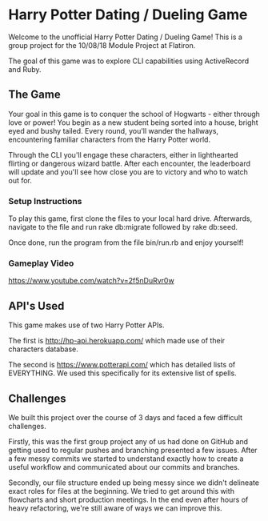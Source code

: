 # Harry Potter Dating / Dueling Game

Welcome to the unofficial Harry Potter Dating / Dueling Game! This is a group project for the 10/08/18 Module Project at Flatiron.

The goal of this game was to explore CLI capabilities using ActiveRecord and Ruby.

## The Game

Your goal in this game is to conquer the school of Hogwarts - either through love or power! You begin as a new student being sorted into a house, bright eyed and bushy tailed. Every round, you'll wander the hallways, encountering familiar characters from the Harry Potter world.

Through the CLI you'll engage these characters, either in lighthearted flirting or dangerous wizard battle. After each encounter, the leaderboard will update and you'll see how close you are to victory and who to watch out for.

### Setup Instructions

To play this game, first clone the files to your local hard drive. Afterwards,
navigate to the file and run rake db:migrate followed by rake db:seed.

Once done, run the program from the file bin/run.rb and enjoy yourself!

### Gameplay Video

https://www.youtube.com/watch?v=2f5nDuRvr0w

## API's Used

This game makes use of two Harry Potter APIs.

The first is http://hp-api.herokuapp.com/ which made use of their characters database.

The second is https://www.potterapi.com/ which has detailed lists of EVERYTHING. We used this specifically for its extensive list of spells.

## Challenges

We built this project over the course of 3 days and faced a few difficult challenges.

Firstly, this was the first group project any of us had done on GitHub and getting
used to regular pushes and branching presented a few issues. After a few messy commits
we started to understand exactly how to create a useful workflow and communicated
about our commits and branches.

Secondly, our file structure ended up being messy since we didn't delineate exact
roles for files at the beginning. We tried to get around this with flowcharts and
short production meetings. In the end even after hours of heavy refactoring, we're
still aware of ways we can improve this.
